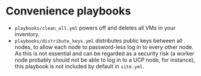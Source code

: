 # Convenience playbooks

-   `playbooks/clean_all.yml` powers off and deletes all VMs in your inventory.
-   `playbooks/distribute_keys.yml` distributes public keys between all nodes, to allow each node to password-less log in to every other node. As this is not essential and can be regarded as a security risk (a worker node probably should not be able to log in to a UCP node, for instance), this playbook is not included by default in `site.yml`.